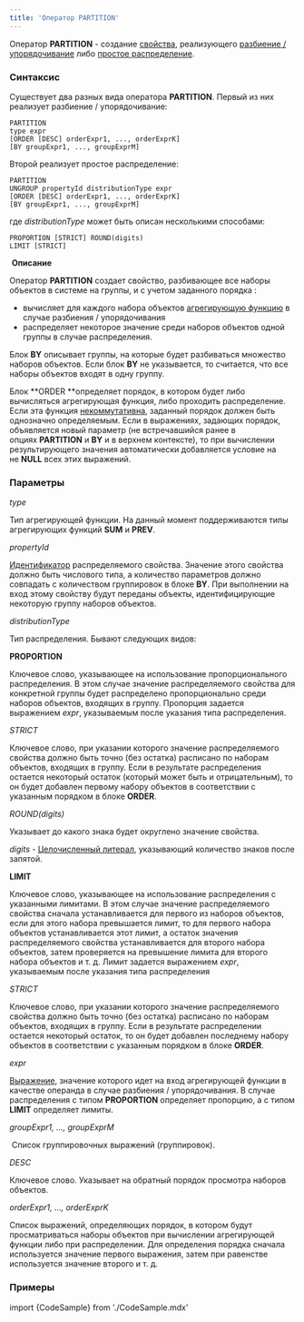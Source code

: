 ```yaml
---
title: 'Оператор PARTITION'
---
```


Оператор **PARTITION** - создание [свойства](Properties.md), реализующего [разбиение / упорядочивание](Partitioning_sorting_PARTITION_..._ORDER_.md) либо [простое распределение](Distribution_UNGROUP_.md).

### Синтаксис

Существует два разных вида оператора **PARTITION**. Первый из них реализует разбиение / упорядочивание:

    PARTITION 
    type expr
    [ORDER [DESC] orderExpr1, ..., orderExprK]
    [BY groupExpr1, ..., groupExprM]

Второй реализует простое распределение:

    PARTITION 
    UNGROUP propertyId distributionType expr
    [ORDER [DESC] orderExpr1, ..., orderExprK]
    [BY groupExpr1, ..., groupExprM]

где *distributionType* может быть описан несколькими способами:

    PROPORTION [STRICT] ROUND(digits)
    LIMIT [STRICT]

 **Описание**

Оператор **PARTITION** создает свойство, разбивающее все наборы объектов в системе на группы, и с учетом заданного порядка :

-   вычисляет для каждого набора объектов [агрегирующую функцию](Set_operations.md) в случае разбиения / упорядочивания
-   распределяет некоторое значение среди наборов объектов одной группы в случае распределения.

Блок **BY** описывает группы, на которые будет разбиваться множество наборов объектов. Если блок **BY** не указывается, то считается, что все наборы объектов входят в одну группу. 

Блок **ORDER **определяет порядок, в котором будет либо вычисляться агрегирующая функция, либо проходить распределение. Если эта функция [некоммутативна](Set_operations.md), заданный порядок должен быть однозначно определяемым. Если в выражениях, задающих порядок, объявляется новый параметр (не встречавшийся ранее в опциях **PARTITION** и **BY** и в верхнем контексте), то при вычислении результирующего значения автоматически добавляется условие на не **NULL** всех этих выражений.

### Параметры

*type*

Тип агрегирующей функции. На данный момент поддерживаются типы агрегирующих функций **SUM** и **PREV**.

*propertyId*

[Идентификатор](IDs.md#propertyid-broken) распределяемого свойства. Значение этого свойства должно быть числового типа, а количество параметров должно совпадать с количеством группировок в блоке **BY**. При выполнении на вход этому свойству будут переданы объекты, идентифицирующие некоторую группу наборов объектов.

*distributionType*

Тип распределения. Бывают следующих видов:

**PROPORTION**

Ключевое слово, указывающее на использование пропорционального распределения. В этом случае значение распределяемого свойства для конкретной группы будет распределено пропорционально среди наборов объектов, входящих в группу. Пропорция задается выражением *expr*, указываемым после указания типа распределения.

*STRICT*

Ключевое слово, при указании которого значение распределяемого свойства должно быть точно (без остатка) расписано по наборам объектов, входящих в группу. Если в результате распределения остается некоторый остаток (который может быть и отрицательным), то он будет добавлен первому набору объектов в соответствии с указанным порядком в блоке **ORDER**.

*ROUND(digits)*

Указывает до какого знака будет округлено значение свойства.

*digits -* [Целочисленный литерал](Literals.md#intliteral-broken), указывающий количество знаков после запятой. 

**LIMIT**

Ключевое слово, указывающее на использование распределения с указанными лимитами. В этом случае значение распределяемого свойства сначала устанавливается для первого из наборов объектов, если для этого набора превышается лимит, то для первого набора объектов устанавливается этот лимит, а остаток значения распределяемого свойства устанавливается для второго набора объектов, затем проверяется на превышение лимита для второго набора объектов и т. д. Лимит задается выражением *expr*, указываемым после указания типа распределения

*STRICT*

Ключевое слово, при указании которого значение распределяемого свойства должно быть точно (без остатка) расписано по наборам объектов, входящих в группу. Если в результате распределении остается некоторый остаток, то он будет добавлен последнему набору объектов в соответствии с указанным порядком в блоке **ORDER**.

*expr*

[Выражение](Expression.md), значение которого идет на вход агрегирующей функции в качестве операнда в случае разбиения / упорядочивания. В случае распределения с типом **PROPORTION** определяет пропорцию, а с типом **LIMIT** определяет лимиты.

*groupExpr1, ..., groupExprM*  

 Список группировочных выражений (группировок). 

*DESC*

Ключевое слово. Указывает на обратный порядок просмотра наборов объектов. 

*orderExpr1, ..., orderExprK*

Список выражений, определяющих порядок, в котором будут просматриваться наборы объектов при вычислении агрегирующей функции либо при распределении. Для определения порядка сначала используется значение первого выражения, затем при равенстве используется значение второго и т. д. 

### Примеры


import {CodeSample} from './CodeSample.mdx'

<CodeSample url="https://ru-documentation.lsfusion.org/sample?file=OperatorPropertySample&block=partition"/>

